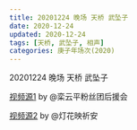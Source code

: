 ```yaml
---
title: 20201224 晚场 天桥 武坠子
date: 2020-12-24
updated: 2020-12-24
tags: [天桥, 武坠子, 相声] 
categories: 庚子年场次(2020) 
---
```

20201224 晚场 天桥 武坠子



[视频源1](https://weibo.com/6574451359/JzZM7zjd9) by @栾云平粉丝团后援会

[视频源2](https://weibo.com/1950216183/JzZHX4o5N)  by @灯花映祈安